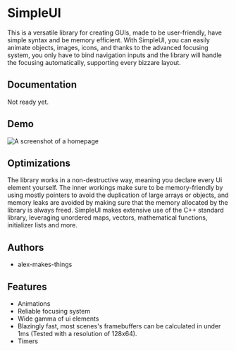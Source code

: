 
# SimpleUI

This is a versatile library for creating GUIs, made to be user-friendly, have simple syntax and be memory efficient. With SimpleUI, you can easily animate objects, images, icons, and thanks to the advanced focusing system, you only have to bind navigation inputs and the library will handle the focusing automatically, supporting every bizzare layout.



## Documentation

Not ready yet.


## Demo
![A screenshot of a homepage](https://github.com/alex-makes-things/esp32-ui/blob/main/src/images/screenshot.png)


## Optimizations
The library works in a non-destructive way, meaning you declare every Ui element yourself.
The inner workings make sure to be memory-friendly by using mostly pointers to avoid the duplication of large arrays or objects, and memory leaks are avoided by making sure that the memory allocated by the library is always freed.
SimpleUI makes extensive use of the C++ standard library, leveraging unordered maps, vectors, mathematical functions, initializer lists and more.


## Authors

- alex-makes-things


## Features

- Animations
- Reliable focusing system
- Wide gamma of ui elements
- Blazingly fast, most scenes's framebuffers can be calculated in under 1ms (Tested with a resolution of 128x64).
- Timers



